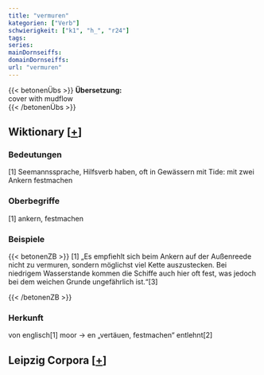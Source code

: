 ```yaml
---
title: "vermuren"
kategorien: ["Verb"]
schwierigkeit: ["k1", "h_", "r24"]
tags:
series:
mainDornseiffs:
domainDornseiffs:
url: "vermuren"
---
```


{{< betonenÜbs >}}
**Übersetzung:**  
cover  with mudflow  
{{< /betonenÜbs >}}

## Wiktionary [[+](https://de.wiktionary.org/wiki/vermuren)]

### Bedeutungen
[1] Seemannssprache, Hilfsverb haben, oft in Gewässern mit Tide: mit zwei Ankern festmachen  

### Oberbegriffe
[1] ankern, festmachen  

### Beispiele
{{< betonenZB >}}
[1] „Es empfiehlt sich beim Ankern auf der Außenreede nicht zu vermuren, sondern möglichst viel Kette auszustecken. Bei niedrigem Wasserstande kommen die Schiffe auch hier oft fest, was jedoch bei dem weichen Grunde ungefährlich ist.“[3]  

{{< /betonenZB >}}
### Herkunft
von englisch[1] moor → en „vertäuen, festmachen“ entlehnt[2]  


## Leipzig Corpora [[+](https://corpora.uni-leipzig.de/en/res?word=vermuren&corpusId=deu_newscrawl-public_2018)]

